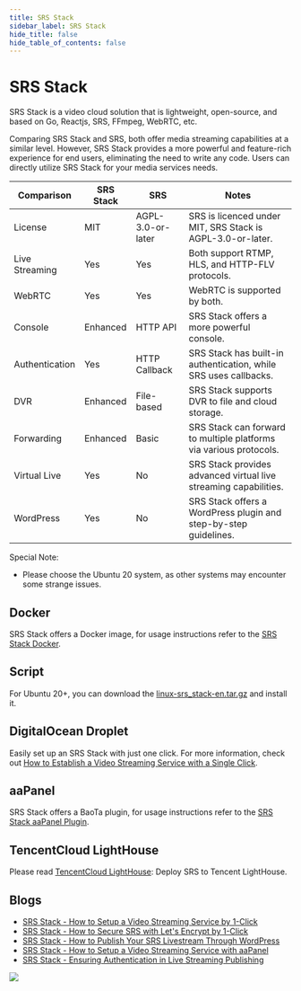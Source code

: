 ```yaml
---
title: SRS Stack
sidebar_label: SRS Stack
hide_title: false
hide_table_of_contents: false
---
```


# SRS Stack

SRS Stack is a video cloud solution that is lightweight, open-source, and based on Go, 
Reactjs, SRS, FFmpeg, WebRTC, etc.

Comparing SRS Stack and SRS, both offer media streaming capabilities at a similar level. 
However, SRS Stack provides a more powerful and feature-rich experience for end users, 
eliminating the need to write any code. Users can directly utilize SRS Stack for your 
media services needs.

| Comparison       | SRS Stack | SRS                 | Notes                                                              |
|------------------|-----------|---------------------|--------------------------------------------------------------------|
| License          | MIT       | AGPL-3.0-or-later   | SRS is licenced under MIT, SRS Stack is AGPL-3.0-or-later.         |
| Live Streaming   | Yes       | Yes                 | Both support RTMP, HLS, and HTTP-FLV protocols.                    |
| WebRTC           | Yes       | Yes                 | WebRTC is supported by both.                                       |
| Console          | Enhanced  | HTTP API            | SRS Stack offers a more powerful console.                          |
| Authentication   | Yes       | HTTP Callback       | SRS Stack has built-in authentication, while SRS uses callbacks.   |
| DVR              | Enhanced  | File-based          | SRS Stack supports DVR to file and cloud storage.                  |
| Forwarding       | Enhanced  | Basic               | SRS Stack can forward to multiple platforms via various protocols. |
| Virtual Live     | Yes       | No                  | SRS Stack provides advanced virtual live streaming capabilities.   |
| WordPress        | Yes       | No                  | SRS Stack offers a WordPress plugin and step-by-step guidelines.   |

Special Note:

* Please choose the Ubuntu 20 system, as other systems may encounter some strange issues.

## Docker

SRS Stack offers a Docker image, for usage instructions refer to the [SRS Stack Docker](https://github.com/ossrs/srs-stack/issues/44).

## Script

For Ubuntu 20+, you can download the [linux-srs_stack-en.tar.gz](https://github.com/ossrs/srs-stack/releases/latest/download/linux-srs_stack-en.tar.gz) 
and install it.

## DigitalOcean Droplet

Easily set up an SRS Stack with just one click. For more information, check out 
[How to Establish a Video Streaming Service with a Single Click](/blog/SRS-Stack-Tutorial).

## aaPanel

SRS Stack offers a BaoTa plugin, for usage instructions refer to the [SRS Stack aaPanel Plugin](/blog/BT-aaPanel).

## TencentCloud LightHouse

Please read [TencentCloud LightHouse](https://www.bilibili.com/video/BV1844y1L7dL/): Deploy SRS to Tencent LightHouse.

## Blogs

* [SRS Stack - How to Setup a Video Streaming Service by 1-Click](/blog/SRS-Stack-Tutorial)
* [SRS Stack - How to Secure SRS with Let's Encrypt by 1-Click](/blog/SRS-Stack-HTTPS)
* [SRS Stack - How to Publish Your SRS Livestream Through WordPress](/blog/WordPress-Plugin)
* [SRS Stack - How to Setup a Video Streaming Service with aaPanel](/blog/BT-aaPanel)
* [SRS Stack - Ensuring Authentication in Live Streaming Publishing](/blog/Ensuring-Authentication-in-Live-Streaming-Publishing)

![](https://ossrs.net/gif/v1/sls.gif?site=ossrs.io&path=/lts/doc/en/v5/getting-started-stack)


